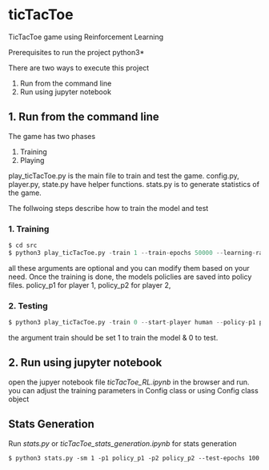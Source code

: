 # ticTacToe
TicTacToe game using Reinforcement Learning


Prerequisites to run the project
python3*


There are two ways to execute this project

1. Run from the command line
2. Run using jupyter notebook

## **1. Run from the command line**

The game has two phases
1. Training
2. Playing

play_ticTacToe.py is the main file to train and test the game. config.py, player.py, state.py have helper functions. stats.py is to generate statistics of the game.

The follwoing steps describe how to train the model and test

### 1. Training
```python
$ cd src
$ python3 play_ticTacToe.py -train 1 --train-epochs 50000 --learning-rate 0.2 --start-player computer --grid-size 3 --win-reward-p1 1.0
```		

all these arguments are optional and you can modify them based on your need.
Once the training is done, the models policlies are saved into policy files.
policy_p1 for player 1,
policy_p2 for player 2,

### 2. Testing
```python
$ python3 play_ticTacToe.py -train 0 --start-player human --policy-p1 policies/policy_p1
```
the argument train should be set 1 to train the model & 0 to test.


## **2. Run using jupyter notebook**

open the jupyer notebook file *ticTacToe_RL.ipynb* in the browser and run.
you can adjust the training parameters in Config class or using Config class object 


## **Stats Generation**

Run *stats.py* or *ticTacToe_stats_generation.ipynb* for stats generation

```
$ python3 stats.py -sm 1 -p1 policy_p1 -p2 policy_p2 --test-epochs 100
```


